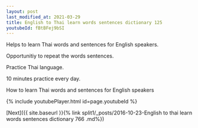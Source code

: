 ```yaml
---
layout: post
last_modified_at: 2021-03-29
title: English to Thai learn words sentences dictionary 125 
youtubeId: fBtBFej9bSI
---
```

 
 
Helps to learn Thai words and sentences for English speakers.

Opportunitiy to repeat the words sentences. 

Practice Thai language. 
 
10 minutes practice every day. 
 
How to learn Thai words and sentences for English speakers 
 
{% include youtubePlayer.html id=page.youtubeId %}
 
 
[Next]({{ site.baseurl }}{% link  split1/_posts/2016-10-23-English to thai learn words sentences dictionary 766 .md%})
 
